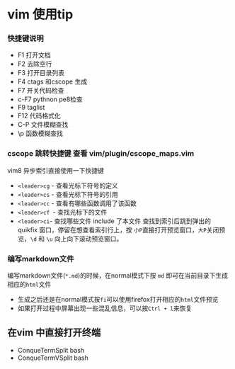 # vim 使用tip

### 快捷键说明
- F1	打开文档
- F2	去除空行
- F3	打开目录列表
- F4	ctags 和cscope 生成
- F7    开关代码检查
- c-F7  pythnon pe8检查
- F9	taglist
- F12	代码格式化
- C-P	文件模糊查找
- \p	函数模糊查找

### cscope 跳转快捷键 查看  vim/plugin/cscope_maps.vim
vim8 异步索引直接使用一下快捷键
* ``<leader>cg`` - 查看光标下符号的定义
* ``<leader>cs`` - 查看光标下符号的引用
* ``<leader>cc`` - 查看有哪些函数调用了该函数
* ``<leader>cf ``- 查找光标下的文件
* ``<leader>ci``- 查找哪些文件 include 了本文件
查找到索引后跳到弹出的 quikfix 窗口，停留在想查看索引行上，按 ``小P``直接打开预览窗口，``大P``关闭预览，``\d`` 和 ``\u`` 向上向下滚动预览窗口。

### 编写markdown文件
编写markdown文件(`*.md`)的时候，在normal模式下按 `md` 即可在当前目录下生成相应的`html`文件
- 生成之后还是在normal模式按`fi`可以使用firefox打开相应的`html`文件预览
- 如果打开过程中屏幕出现一些混乱信息，可以按`Ctrl + l`来恢复

## 在vim 中直接打开终端
- ConqueTermSplit bash<CR>
- ConqueTermVSplit bash<CR>
